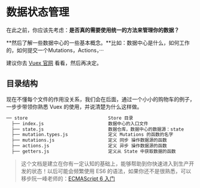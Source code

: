 # 数据状态管理

在此之前，你应该先考虑：**是否真的需要使用统一的方法来管理你的数据？**

**然后了解一些数据中心的一些基本概念。**比如：数据中心是什么，如何工作的，如何提交一个Mutations，Actions，···

建议你去 [Vuex 官网](https://vuex.vuejs.org/zh/)  看看，然后再决定。

## 目录结构

现在不懂每个文件的作用没关系，我们会在后面，通过一个小小的购物车的例子，一步步带领你熟悉 Vuex 的使用，并说清楚为什么这样做。

```html
── store                              Store 目录
  ├── index.js                        数据中心的入口文件
  ├── state.js                        数据仓库，数据中心的数据源：state
  ├── mutation.types.js               定义 Mutations 的函数的名字
  ├── mutations.js                    定义 同步 操作数据源的函数
  ├── actions.js                      定义 异步 操作数据源的函数
  ├── getters.js                      定义从 State 中获取数据的函数
```

> 这个文档是建立在你有一定认知的基础上，能够帮助到你快速进入到生产开发的状态！以后可能会频繁使用 ES6 的语法，如果你还不是很熟悉，可以移步阮一峰老师的：[ECMAScript 6 入门](http://es6.ruanyifeng.com/)
